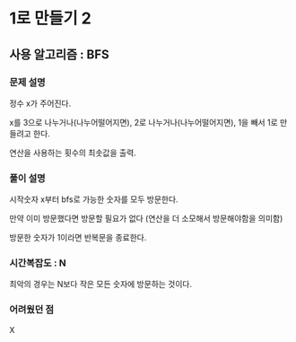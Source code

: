 # 1로 만들기 2

## 사용 알고리즘 : BFS

### 문제 설명

정수 x가 주어진다.

x를 3으로 나누거나(나누어떨어지면), 2로 나누거나(나누어떨어지면), 1을 빼서 1로 만들려고 한다.

연산을 사용하는 횟수의 최솟값을 출력.

### 풀이 설명

시작숫자 x부터 bfs로 가능한 숫자를 모두 방문한다.

만약 이미 방문했다면 방문할 필요가 없다 (연산을 더 소모해서 방문해야함을 의미함)

방문한 숫자가 1이라면 반복문을 종료한다.

### 시간복잡도 : N

최악의 경우는 N보다 작은 모든 숫자에 방문하는 것이다.

### 어려웠던 점

X